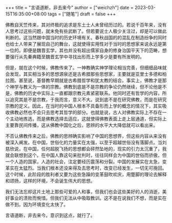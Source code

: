 +++
title = "言语道断，非去来今"
author = ["weichzh"]
date = 2023-03-15T16:35:00+08:00
tags = ["随笔"]
draft = false
+++

佛教自天竺传来，其对终极的追求是东土士人未曾经历过的。若说千百年来，没有人思考过这些问题，就未免有些武断了。但若要说士人极少关注过，却是可以做此判断的。这当然跟中国当时的历史环境有关。春秋战国的的混乱在制造纷争的同时也给士人带来了展现自己的舞台，这就使得实用性对于当时的思想家来说永远是第一位的。即便是魏晋玄学，其也并没有超出儒家自身的修身治国平天下的范畴，想要强行从先秦典籍至魏晋玄学中寻找出形而上学多少是要有所发明的。

但是，就在这个时候，佛教传来了。一神教确实神学理论相当完善，但细细品味就会发现，其实相当多的思想源泉还是古希腊那些思想家，主要就是亚里士多德和柏拉图。甚至说，基督教早期就是古希腊哲学和犹太教的结合。事实上，佛教才是那个神学与教义为一体的宗教。佛教到底是不是宗教的争论仍然继续，但不论他是不是，佛教的历史中实际上一直都跟宗教元素紧密联系。他同时还有哲学的内容，所以追究其是不是宗教，于我而言，意义不大。说到底不是在研究佛教，而是在研究宗教的定义。因此，在当时的中国人根本不具备形而上学的概念的情况下，其实吸收佛教必然也不会只去思考其哲学的部分。也就是说，古人对佛教实际上不存在一个主动地拣选，而是佛教选择去适应，这就使得佛教表面上走上层通道，但实际上主要靠民间传播，这从佛教中国化之后，思辨的水平大大降低就可以看出来。

不否认佛教传来之后，佛教的思辨确实影响了中国的思想界，但这些内容从来没有被深入阐发。在中国，世俗化的力量实在太强，以至于超越世俗没有落脚点。当刘慈欣说，在中国，任何超脱飞扬的思想都会砰然坠地的，现实的引力太沉重了，我就会联想到这个。在中国人靠这句来批判时，往往同样会为中国的世俗而骄傲，但一个人造的国家，人造的社会，注定要经历震荡和分裂。中国的发展实在太急，变革实在太猛烈。当我们根本还没来得及去思考时，改变已经发生，一切无可挽回。这个时候，此阶段的胜利者又要为这些急躁的变革鼓吹欢庆，用蹩脚的理论去解释和颂扬，这样的环境，不会诞生伟大的思想。

我们无法忘却这片土地上那些可爱的人和事，但我们也会这些美好的人的消逝，美好事业的溃败而惋惜。但我们无法从中吸取教训。这不是在说我们不想，而是实在做不到。因为环境变化太快了。

言语道断，非去来今。意识到这点，就行了。
